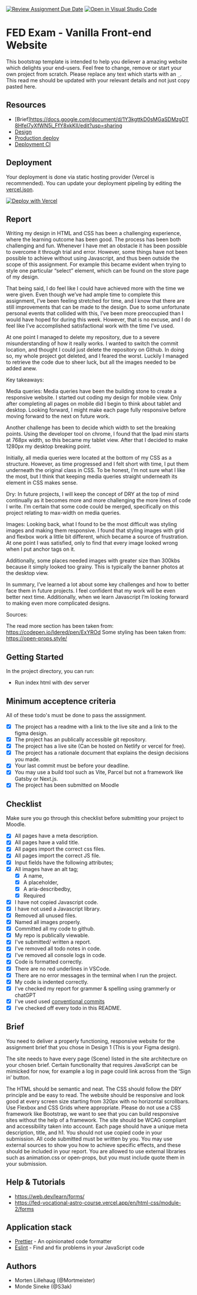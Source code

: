 [![Review Assignment Due Date](https://classroom.github.com/assets/deadline-readme-button-22041afd0340ce965d47ae6ef1cefeee28c7c493a6346c4f15d667ab976d596c.svg)](https://classroom.github.com/a/e-_62uB-)
[![Open in Visual Studio Code](https://classroom.github.com/assets/open-in-vscode-2e0aaae1b6195c2367325f4f02e2d04e9abb55f0b24a779b69b11b9e10269abc.svg)](https://classroom.github.com/online_ide?assignment_repo_id=16716404&assignment_repo_type=AssignmentRepo)

# FED Exam - Vanilla Front-end Website

This bootstrap template is intended to help you deliever a amazing website which delights your end-users. Feel free to change, remove or start your own project from scratch. Please replace any text which starts with an `_`. This read me should be updated with your relevant details and not just copy pasted here.

## Resources

<!-- You must replace these links -->

- [Brief]https://docs.google.com/document/d/1Y3kgttkD0sMGaSDMzgDT8HfeI7yXfWN5i_FfY8xkKII/edit?usp=sharing
- [Design](https://www.figma.com/design/T03mrrQUO73HTumxTTObKm/Ca-assignment?node-id=0-1&node-type=canvas)
- [Production deploy](https://morty-gamehub.netlify.app)
- [Deployment CI](https://app.netlify.com/sites/morty-gamehub/overview)

## Deployment

Your deployment is done via static hosting provider (Vercel is recommended).
You can update your deployment pipeling by editing the [vercel.json](https://vercel.com/docs/concepts/projects/project-configuration).

[![Deploy with Vercel](https://vercel.com/button)](https://vercel.com/new/clone?repository-url=https%3A%2F%2Fgithub.com%2FS3ak%2Ffed1-exam-vanilla-frontend-website&env=API_TOKEN,API_SECRET&envDescription=The%20API_TOKEN%20is%20needed%20to%20access%20a%20secure%20API%20endpoint.%20This%20can%20be%20the%20Authorization%20%60Bearer%20Token%60%20header%20used%20to%20make%20queries.&envLink=https%3A%2F%2Fvitejs.dev%2Fguide%2Fenv-and-mode.html&project-name=exam-front-end&repository-name=fed1-exam-vanilla-frontend-website&skippable-integrations=1)

## Report

Writing my design in HTML and CSS has been a challenging experience, where the learning outcome has been good. The process has been both challenging and fun. Whenever I have met an obstacle it has been possible to overcome it through trial and error. However, some things have not been possible to achieve without using Javascript, and thus been outside the scope of this assignment. For example this became evident when trying to style one particular “select” element, which can be found on the store page of my design.

That being said, I do feel like I could have achieved more with the time we were given. Even though we’ve had ample time to complete this assignment, I’ve been feeling stretched for time, and I know that there are still improvements that can be made to the design. Due to some unfortunate personal events that collided with this, I’ve been more preoccupied than I would have hoped for during this week. However, that is no excuse, and I do feel like I’ve accomplished satisfactional work with the time I’ve used.

At one point I managed to delete my repository, due to a severe misunderstanding of how it really works. I wanted to switch the commit location, and thought I could just delete the repository on Github. In doing so, my whole project got deleted, and I feared the worst. Luckily I managed to retrieve the code due to sheer luck, but all the images needed to be added anew.

Key takeaways:

Media queries:
Media queries have been the building stone to create a responsive website. I started out coding my design for mobile view. Only after completing all pages on mobile did I begin to think about tablet and desktop. Looking forward, I might make each page fully responsive before moving forward to the next on future work.

Another challenge has been to decide which width to set the breaking points. Using the developer tool on chrome, I found that the Ipad mini starts at 768px width, so this became my tablet view. After that I decided to make 1280px my desktop breaking point.

Initially, all media queries were located at the bottom of my CSS as a structure. However, as time progressed and I felt short with time, I put them underneath the original class in CSS. To be honest, I’m not sure what I like the most, but I think that keeping media queries straight underneath its element in CSS makes sense.

Dry:
In future projects, I will keep the concept of DRY at the top of mind continually as it becomes more and more challenging the more lines of code I write. I’m certain that some code could be merged, specifically on this project relating to max-width on media queries.

Images:
Looking back, what I found to be the most difficult was styling images and making them responsive. I found that styling images with grid and flexbox work a little bit different, which became a source of frustration. At one point I was satisfied, only to find that every image looked wrong when I put anchor tags on it.

Additionally, some places needed images with greater size than 300kbs because it simply looked too grainy. This is typically the banner photos at the desktop view.

In summary, I’ve learned a lot about some key challenges and how to better face them in future projects. I feel confident that my work will be even better next time. Additionally, when we learn Javascript I’m looking forward to making even more complicated designs.

Sources:

The read more section has been taken from: https://codepen.io/Idered/pen/ExYROd
Some styling has been taken from: https://open-props.style/

## Getting Started

In the project directory, you can run:

- Run index html with dev server

## Minimum acceptence criteria

All of these todo's must be done to pass the asssignment.

- [x] The project has a readme with a link to the live site and a link to the figma design.
- [x] The project has an publically accessible git repository.
- [x] The project has a live site (Can be hosted on Netlify or vercel for free).
- [x] The project has a rationale document that explains the design decisions you made.
- [x] Your last commit must be before your deadline.
- [x] You may use a build tool such as Vite, Parcel but not a framework like Gatsby or Next.js.
- [x] The project has been submitted on Moodle

## Checklist

Make sure you go through this checklist before submitting your project to Moodle.

- [x] All pages have a meta description.
- [x] All pages have a valid title.
- [x] All pages import the correct css files.
- [x] All pages import the correct JS file.
- [x] Input fields have the following attributes;
- [x] All images have an alt tag;
  - [x] A name,
  - [x] A placeholder,
  - [x] A aria-describedby,
  - [x] Required
- [x] I have not copied Javascript code.
- [x] I have not used a Javascript library.
- [x] Removed all unused files.
- [x] Named all images properly.
- [x] Committed all my code to github.
- [x] My repo is publically viewable.
- [x] I've submitted/ written a report.
- [x] I've removed all todo notes in code.
- [x] I've removed all console logs in code.
- [x] Code is formatted correctly.
- [x] There are no red underlines in VSCode.
- [x] There are no error messages in the terminal when I run the project.
- [x] My code is indented correctly.
- [x] I've checked my report for grammer & spelling using grammerly or chatGPT
- [x] I've used used [conventional commits](https://www.conventionalcommits.org/en/v1.0.0/)
- [x] I've checked off every todo in this README.

## Brief

You need to deliver a properly functioning, responsive website for the assignment brief that you chose in Design 1 (This is your Figma design).

The site needs to have every page (Scene) listed in the site architecture on your chosen brief. Certain functionality that requires JavaScript can be mimicked for now, for example a log in page could link across from the ‘Sign in’ button.

The HTML should be semantic and neat.
The CSS should follow the DRY principle and be easy to read.
The website should be responsive and look good at every screen size starting from 320px with no horizontal scrollbars. Use Flexbox and CSS Grids where appropriate. Please do not use a CSS framework like Bootstrap, we want to see that you can build responsive sites without the help of a framework.
The site should be WCAG compliant and accessibility taken into account.
Each page should have a unique meta description, title, and h1.
You should not use copied code in your submission. All code submitted must be written by you. You may use external sources to show you how to achieve specific effects, and these should be included in your report.
You are allowed to use external libraries such as animation.css or open-props, but you must include quote them in your submission.

## Help & Tutorials

- https://web.dev/learn/forms/
- https://fed-vocational-astro-course.vercel.app/en/html-css/module-2/forms

## Application stack

- [Prettier](https://prettier.io/) - An opinionated code formatter
- [Eslint](https://eslint.org/) - Find and fix problems in your JavaScript code

## Authors

- Morten Lillehaug (@Mortmeister)
- Monde Sineke (@S3ak)
